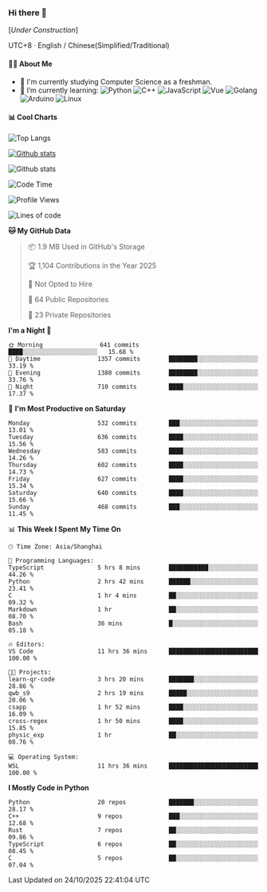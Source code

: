 ### Hi there 👋

\[*Under Construction*\]

UTC+8 · English / Chinese(Simplified/Traditional)

<!--
**NoNormalCreeper/NoNormalCreeper** is a ✨ _special_ ✨ repository because its `README.md` (this file) appears on your GitHub profile.

Here are some ideas to get you started:

- 🔭 I’m currently working on ...
- 🌱 I’m currently learning ...
- 👯 I’m looking to collaborate on ...
- 🤔 I’m looking for help with ...
- 💬 Ask me about ...
- 📫 How to reach me: ...
- 😄 Pronouns: ...
- ⚡ Fun fact: ...
-->

#### 👩‍💻 About Me

- 🏫 I'm currently studying Computer Science as a freshman.
- 🌱 I’m currently learning: 
![Python](https://img.shields.io/badge/-Python-blue?style=flat-square&logo=Python&logoColor=fff)
![C++](https://img.shields.io/badge/-C%2B%2B-00599C?style=flat-square&logo=C%2B%2B&logoColor=fff)
![JavaScript](https://img.shields.io/badge/-JavaScript-ffca18?style=flat-square&logo=JavaScript&logoColor=fff)
![Vue](https://img.shields.io/badge/-Vue-4FC08D?style=flat-square&logo=Vue.js&logoColor=fff)
![Golang](https://img.shields.io/badge/-Go-007d9c?style=flat-square&logo=Go&logoColor=fff)
![Arduino](https://img.shields.io/badge/-Arduino-00979D?style=flat-square&logo=Arduino&logoColor=fff)
![Linux](https://img.shields.io/badge/-Linux-FCC624?style=flat-square&logo=Linux&logoColor=fff)

#### 📊 Cool Charts

![Top Langs](https://readme-stats-zeta-six.vercel.app/api/top-langs/?username=NoNormalCreeper&layout=compact)

[![Github stats](https://readme-stats-zeta-six.vercel.app/api?username=NoNormalCreeper&show=reviews,discussions_started,discussions_answered,prs_merged,prs_merged_percentage)](https://github.com/anuraghazra/github-readme-stats)

![Github stats](https://github-profile-trophy.vercel.app/?username=NoNormalCreeper)


<!--START_SECTION:waka-->
![Code Time](http://img.shields.io/badge/Code%20Time-894%20hrs%203%20mins-blue)

![Profile Views](http://img.shields.io/badge/Profile%20Views-15-blue)

![Lines of code](https://img.shields.io/badge/From%20Hello%20World%20I%27ve%20Written-4.4%20million%20lines%20of%20code-blue)

**🐱 My GitHub Data** 

> 📦 1.9 MB Used in GitHub's Storage 
 > 
> 🏆 1,104 Contributions in the Year 2025
 > 
> 🚫 Not Opted to Hire
 > 
> 📜 64 Public Repositories 
 > 
> 🔑 23 Private Repositories 
 > 
**I'm a Night 🦉** 

```text
🌞 Morning                641 commits         ████░░░░░░░░░░░░░░░░░░░░░   15.68 % 
🌆 Daytime                1357 commits        ████████░░░░░░░░░░░░░░░░░   33.19 % 
🌃 Evening                1380 commits        ████████░░░░░░░░░░░░░░░░░   33.76 % 
🌙 Night                  710 commits         ████░░░░░░░░░░░░░░░░░░░░░   17.37 % 
```
📅 **I'm Most Productive on Saturday** 

```text
Monday                   532 commits         ███░░░░░░░░░░░░░░░░░░░░░░   13.01 % 
Tuesday                  636 commits         ████░░░░░░░░░░░░░░░░░░░░░   15.56 % 
Wednesday                583 commits         ████░░░░░░░░░░░░░░░░░░░░░   14.26 % 
Thursday                 602 commits         ████░░░░░░░░░░░░░░░░░░░░░   14.73 % 
Friday                   627 commits         ████░░░░░░░░░░░░░░░░░░░░░   15.34 % 
Saturday                 640 commits         ████░░░░░░░░░░░░░░░░░░░░░   15.66 % 
Sunday                   468 commits         ███░░░░░░░░░░░░░░░░░░░░░░   11.45 % 
```


📊 **This Week I Spent My Time On** 

```text
🕑︎ Time Zone: Asia/Shanghai

💬 Programming Languages: 
TypeScript               5 hrs 8 mins        ███████████░░░░░░░░░░░░░░   44.26 % 
Python                   2 hrs 42 mins       ██████░░░░░░░░░░░░░░░░░░░   23.41 % 
C                        1 hr 4 mins         ██░░░░░░░░░░░░░░░░░░░░░░░   09.32 % 
Markdown                 1 hr                ██░░░░░░░░░░░░░░░░░░░░░░░   08.70 % 
Bash                     36 mins             █░░░░░░░░░░░░░░░░░░░░░░░░   05.18 % 

🔥 Editors: 
VS Code                  11 hrs 36 mins      █████████████████████████   100.00 % 

🐱‍💻 Projects: 
learn-qr-code            3 hrs 20 mins       ███████░░░░░░░░░░░░░░░░░░   28.86 % 
qwb_s9                   2 hrs 19 mins       █████░░░░░░░░░░░░░░░░░░░░   20.06 % 
csapp                    1 hr 52 mins        ████░░░░░░░░░░░░░░░░░░░░░   16.09 % 
cross-regex              1 hr 50 mins        ████░░░░░░░░░░░░░░░░░░░░░   15.85 % 
physic_exp               1 hr                ██░░░░░░░░░░░░░░░░░░░░░░░   08.76 % 

💻 Operating System: 
WSL                      11 hrs 36 mins      █████████████████████████   100.00 % 
```

**I Mostly Code in Python** 

```text
Python                   20 repos            ███████░░░░░░░░░░░░░░░░░░   28.17 % 
C++                      9 repos             ███░░░░░░░░░░░░░░░░░░░░░░   12.68 % 
Rust                     7 repos             ██░░░░░░░░░░░░░░░░░░░░░░░   09.86 % 
TypeScript               6 repos             ██░░░░░░░░░░░░░░░░░░░░░░░   08.45 % 
C                        5 repos             ██░░░░░░░░░░░░░░░░░░░░░░░   07.04 % 
```




 Last Updated on 24/10/2025 22:41:04 UTC
<!--END_SECTION:waka-->

